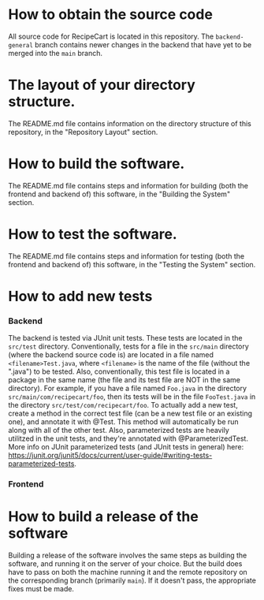 # How to obtain the source code
All source code for RecipeCart is located in this repository. The `backend-general` branch contains newer changes in the backend that have yet to be merged into the `main` branch.

# The layout of your directory structure.
The README.md file contains information on the directory structure of this repository, in the "Repository Layout" section.

# How to build the software.
The README.md file contains steps and information for building (both the frontend and backend of) this software, in the "Building the System" section.

# How to test the software.
The README.md file contains steps and information for testing (both the frontend and backend of) this software, in the "Testing the System" section.

# How to add new tests
### Backend
The backend is tested via JUnit unit tests.
These tests are located in the `src/test` directory.
Conventionally, tests for a file in the `src/main` directory (where the backend source code is) are located in a file named `<filename>Test.java`, where `<filename>` is the name of the file (without the ".java") to be tested.
Also, conventionally, this test file is located in a package in the same name (the file and its test file are NOT in the same directory).
For example, if you have a file named `Foo.java` in the directory `src/main/com/recipecart/foo`, then its tests will be in the file `FooTest.java` in the directory `src/test/com/recipecart/foo`.
To actually add a new test, create a method in the correct test file (can be a new test file or an existing one), and annotate it with @Test.
This method will automatically be run along with all of the other test.
Also, parameterized tests are heavily utilitzed in the unit tests, and they're annotated with @ParameterizedTest.
More info on JUnit parameterized tests (and JUnit tests in general) here: https://junit.org/junit5/docs/current/user-guide/#writing-tests-parameterized-tests.

### Frontend

# How to build a release of the software
Building a release of the software involves the same steps as building the software, and running it on the server of your choice.
But the build does have to pass on both the machine running it and the remote repository on the corresponding branch (primarily `main`).
If it doesn't pass, the appropriate fixes must be made.
